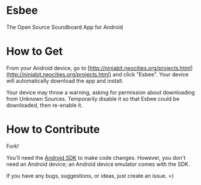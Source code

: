 Esbee
=====

The Open Source Soundboard App for Android

How to Get
==========

From your Android device, go to [http://ninjabit.neocities.org/projects.html](http://ninjabit.neocities.org/projects.html) and click "Esbee". Your device will automatically download the app and install. 

Your device may throw a warning, asking for permission about downloading from Unknown Sources. Temporarily disable it so that Esbee could be downloaded, then re-enable it. 

How to Contribute
=================

Fork! 

You'll need the [Android SDK](http://developer.android.com/sdk/index.html) to make code changes. However, you don't need an Android device; an Android device emulator comes with the SDK. 

If you have any bugs, suggestions, or ideas, just create an issue. =)
